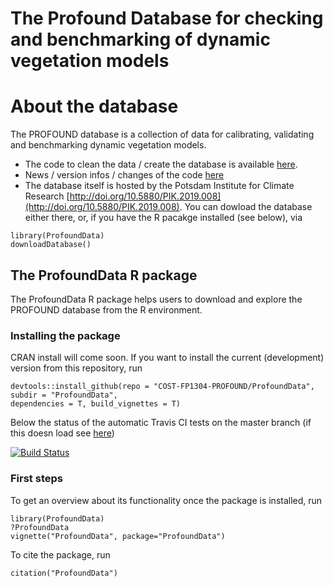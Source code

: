 # The Profound Database for checking and benchmarking of dynamic vegetation models

# About the database

The PROFOUND database is a collection of data for calibrating, validating and benchmarking dynamic vegetation models. 

- The code to clean the data / create the database is available [here](./PROFOUND%20database/).   
- News / version infos / changes of the code [here](./PROFOUND%20database/NEWS.md)
- The database itself is hosted by the Potsdam Institute for Climate Research [http://doi.org/10.5880/PIK.2019.008](http://doi.org/10.5880/PIK.2019.008). You can dowload the database either there, or, if you have the R pacakge installed (see below), via 

```{r}
library(ProfoundData)
downloadDatabase()
```

## The ProfoundData R package

The ProfoundData R package helps users to download and explore the PROFOUND database from the R environment. 

### Installing the package 

CRAN install will come soon. If you want to install the current (development) version from this repository, run

```{r}
devtools::install_github(repo = "COST-FP1304-PROFOUND/ProfoundData", subdir = "ProfoundData", 
dependencies = T, build_vignettes = T)
```
Below the status of the automatic Travis CI tests on the master branch (if this doesn load see [here](https://travis-ci.org/COST-FP1304-PROFOUND/ProfoundData))

[![Build Status](https://travis-ci.org/COST-FP1304-PROFOUND/ProfoundData.svg?branch=master)](https://travis-ci.org/COST-FP1304-PROFOUND/ProfoundData)


### First steps

To get an overview about its functionality once the package is installed, run

```{r}
library(ProfoundData)
?ProfoundData
vignette("ProfoundData", package="ProfoundData")
```
To cite the package, run 

```{r}
citation("ProfoundData")
```



